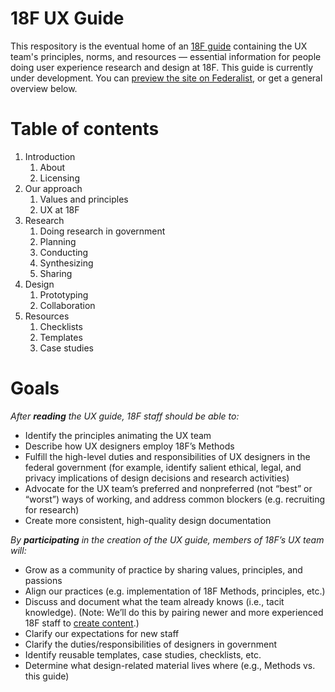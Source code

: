 # 18F UX Guide

This respository is the eventual home of an [18F guide]() containing the UX team's principles, norms, and resources — essential information for people doing user experience research and design at 18F. This guide is currently under development. You can [preview the site on Federalist](https://federalist-proxy.app.cloud.gov/site/18f/ux-guide/), or get a general overview below.


# Table of contents

1. Introduction
    1. About
    1. Licensing
1. Our approach
    1. Values and principles
    1. UX at 18F
1. Research
    1. Doing research in government
    1. Planning
    1. Conducting
    1. Synthesizing
    1. Sharing
1. Design 
    1. Prototyping
    1. Collaboration
1. Resources
    1. Checklists
    1. Templates
    1. Case studies

# Goals

*After **reading** the UX guide, 18F staff should be able to:*

- Identify the principles animating the UX team
- Describe how UX designers employ 18F’s Methods
- Fulfill the high-level duties and responsibilities of UX designers in the federal government (for example, identify salient ethical, legal, and privacy implications of design decisions and research activities)
- Advocate for the UX team’s preferred and nonpreferred (not “best” or “worst”) ways of working, and address common blockers (e.g. recruiting for research)
- Create more consistent, high-quality design documentation


*By **participating** in the creation of the UX guide, members of 18F’s UX team will:*

- Grow as a community of practice by sharing values, principles, and passions
- Align our practices (e.g. implementation of 18F Methods, principles, etc.)
- Discuss and document what the team already knows (i.e., tacit knowledge). (Note: We’ll do this by pairing newer and more experienced 18F staff to [create content](https://github.com/18F/ux-guide/blob/master/CONTRIBUTING.md).)
- Clarify our expectations for new staff
- Clarify the duties/responsibilities of designers in government
- Identify reusable templates, case studies, checklists, etc.
- Determine what design-related material lives where (e.g., Methods vs. this guide)
